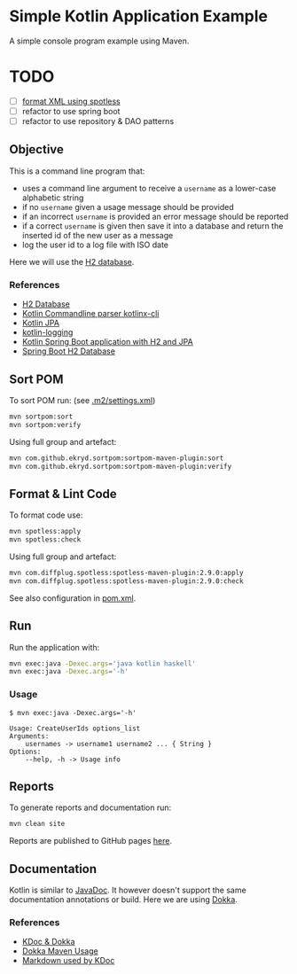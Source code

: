 # Simple Kotlin Application Example

A simple console program example using Maven.

# TODO

- [ ] [format XML using spotless](https://github.com/diffplug/spotless/blob/main/plugin-maven/README.md)
- [ ] refactor to use spring boot
- [ ] refactor to use repository & DAO patterns

## Objective

This is a command line program that:

* uses a command line argument to receive a `username` as a lower-case
  alphabetic string
* if no `username` given a usage message should be provided
* if an incorrect `username` is provided an error message should be reported
* if a correct `username` is given then save it into a database and return the inserted id of the new user as a message
* log the user id to a log file with ISO date

Here we will use the [H2 database](https://www.h2database.com/).

### References

* [H2 Database](https://www.h2database.com/)
* [Kotlin Commandline parser kotlinx-cli ](https://github.com/Kotlin/kotlinx-cli)
* [Kotlin JPA](https://www.baeldung.com/kotlin/jpa)
* [kotlin-logging](https://github.com/MicroUtils/kotlin-logging)
* [Kotlin Spring Boot application with H2 and JPA](https://code4spring.wordpress.com/2020/03/08/spring-boot-application-with-h2-and-jpa-using-kotlin-2/)
* [Spring Boot H2 Database](https://www.baeldung.com/spring-boot-h2-database)

## Sort POM

To sort POM run: (see [.m2/settings.xml](.m2/settings.xml))

```bash
mvn sortpom:sort
mvn sortpom:verify
```

Using full group and artefact:

```bash
mvn com.github.ekryd.sortpom:sortpom-maven-plugin:sort
mvn com.github.ekryd.sortpom:sortpom-maven-plugin:verify
```

## Format & Lint Code

To format code use:

```bash
mvn spotless:apply
mvn spotless:check
```

Using full group and artefact:

```bash
mvn com.diffplug.spotless:spotless-maven-plugin:2.9.0:apply
mvn com.diffplug.spotless:spotless-maven-plugin:2.9.0:check
```

See also configuration in [pom.xml](pom.xml).

## Run

Run the application with:

```bash
mvn exec:java -Dexec.args='java kotlin haskell'
mvn exec:java -Dexec.args='-h'
```

### Usage

```text
$ mvn exec:java -Dexec.args='-h'

Usage: CreateUserIds options_list
Arguments:
    usernames -> username1 username2 ... { String }
Options:
    --help, -h -> Usage info
```

## Reports

To generate reports and documentation run:

```bash
mvn clean site
```

Reports are published to GitHub pages
[here](https://frankhjung.github.io/kotlin-user/index.html).

## Documentation

Kotlin is similar to
[JavaDoc](https://www.oracle.com/technical-resources/articles/java/javadoc-tool.html).
It however doesn't support the same documentation annotations or build. Here we
are using [Dokka](https://github.com/Kotlin/dokka).

### References

* [KDoc & Dokka](https://kotlinlang.org/docs/kotlin-doc.html)
* [Dokka Maven Usage](https://kotlin.github.io/dokka/1.4.30/user_guide/maven/usage/)
* [Markdown used by KDoc](https://daringfireball.net/projects/markdown/)
